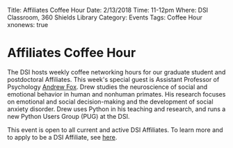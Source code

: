 Title: Affiliates Coffee Hour
Date: 2/13/2018
Time: 11-12pm
Where: DSI Classroom, 360 Shields Library
Category: Events
Tags: Coffee Hour
xnonews: true

# Affiliates Coffee Hour

The DSI hosts weekly coffee networking hours for our graduate student and postdoctoral Affiliates. This week's special guest is Assistant Professor of Psychology [Andrew Fox](https://www.google.com/url?q=http://foxlab.ucdavis.edu/&sa=D&ust=1516233859550000&usg=AFQjCNFPiC8tdDeF8X4sGCvX-Zlrn3M3Sw). Drew studies the neuroscience of social and emotional behavior in human and nonhuman primates. His research focuses on emotional and social decision-making and the development of social anxiety disorder. Drew uses Python in his teaching and research, and runs a new Python Users Group (PUG) at the DSI.
 
This event is open to all current  and active DSI Affiliates. To learn more and to apply to be a DSI Affiliate, see [here](http://dsi.ucdavis.edu/membership.html).